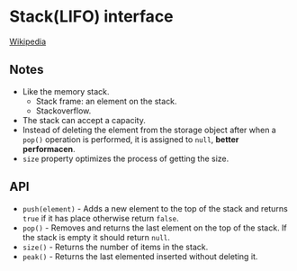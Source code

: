 # Stack(LIFO) interface

[Wikipedia](https://en.wikipedia.org/wiki/Stack_(abstract_data_type))

## Notes
* Like the memory stack.
  * Stack frame: an element on the stack.
  * Stackoverflow.
* The stack can accept a capacity.
* Instead of deleting the element from the storage object after when a `pop()` operation is performed, it is assigned to `null`, **better performacen**.
* `size` property optimizes the process of getting the size.

## API

* `push(element)` - Adds a new element to the top of the stack and returns `true` if it has place otherwise return `false`.
* `pop()` - Removes and returns the last element on the top of the stack. If the stack is empty it should return `null`.
* `size()` - Returns the number of items in the stack.
* `peak()` - Returns the last elemented inserted without deleting it.


